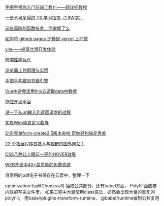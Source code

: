 [手把手带你入门前端工程化——超详细教程](https://juejin.cn/post/6892003555818143752)

[一份不可多得的 TS 学习指南（1.8W字）](https://juejin.cn/post/6872111128135073806)

[这些高阶的函数技术，你掌握了么](https://juejin.cn/post/6892886272377880583)

[如何将 github pages 迁移到 vercel 上托管](https://juejin.cn/post/6907818167687446541)

[vite——纵享丝滑开发体验](https://juejin.cn/post/6906674140792094727)

[前端性能优化](https://juejin.cn/post/6911472693405548557?utm_source=gold_browser_extension)

[浏览器工作原理与实践](https://blog.poetries.top/browser-working-principle/guide/part1/lesson01.html#%E7%BA%BF%E7%A8%8B-vs-%E8%BF%9B%E7%A8%8B)

[手把手构建浏览器引擎](https://juejin.cn/post/6914663889426726920)

[Vue中避免滥用this去读取data中数据](https://juejin.cn/post/6934911314871451685)

[拖拽开发平台](https://juejin.cn/post/6933136061044359182#heading-8)

[说一下从url输入到返回请求的过程](https://juejin.cn/post/6928677404332425223)

[实现Web端自定义截屏](https://juejin.cn/post/6924368956950052877)

[动态表单form-create2.5版本来啦,帮你轻松搞定表单](https://juejin.cn/post/6930779336530198536)

[22 个拓展程序员技术与视野的国外网站！](https://juejin.cn/post/6931728259080339469)

[CSS八种让人眼前一亮的HOVER效果](https://juejin.cn/post/6861501624993447950)

[WEB开发中40+高质量的免费资源](https://juejin.cn/post/6844904190196744205#heading-2)

将常用的pdf电子书保存在云盘中，整理一下

optimization:{splitChunks:all} 抽取公共部分，还有babel方面，
Polyfill函数被内联的写进文件里，
如果工程中大量使用class语法，必然会出现大量的重复的polyfill，
用babel/plugins-transform-runtime、 @babel/runtime做到公共复用
